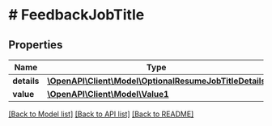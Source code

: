 # # FeedbackJobTitle

## Properties

Name | Type | Description | Notes
------------ | ------------- | ------------- | -------------
**details** | [**\OpenAPI\Client\Model\OptionalResumeJobTitleDetails**](OptionalResumeJobTitleDetails.md) |  | [optional]
**value** | [**\OpenAPI\Client\Model\Value1**](Value1.md) |  | [optional]

[[Back to Model list]](../../README.md#models) [[Back to API list]](../../README.md#endpoints) [[Back to README]](../../README.md)
